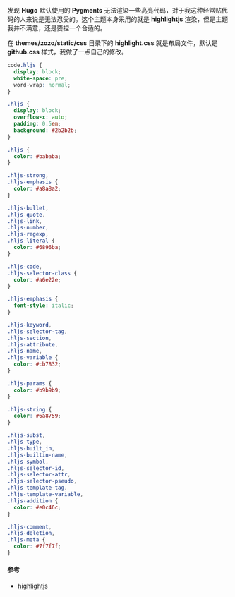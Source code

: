 发现 **Hugo** 默认使用的 **Pygments** 无法渲染一些高亮代码，对于我这种经常贴代码的人来说是无法忍受的。这个主题本身采用的就是 **highlightjs** 渲染，但是主题我并不满意，还是要捏一个合适的。

<!--more-->


在 **themes/zozo/static/css** 目录下的 **highlight.css** 就是布局文件，默认是 **github.css** 样式，我做了一点自己的修改。

```css
code.hljs {
  display: block;
  white-space: pre;
  word-wrap: normal;
}

.hljs {
  display: block;
  overflow-x: auto;
  padding: 0.5em;
  background: #2b2b2b;
}

.hljs {
  color: #bababa;
}

.hljs-strong,
.hljs-emphasis {
  color: #a8a8a2;
}

.hljs-bullet,
.hljs-quote,
.hljs-link,
.hljs-number,
.hljs-regexp,
.hljs-literal {
  color: #6896ba;
}

.hljs-code,
.hljs-selector-class {
  color: #a6e22e;
}

.hljs-emphasis {
  font-style: italic;
}

.hljs-keyword,
.hljs-selector-tag,
.hljs-section,
.hljs-attribute,
.hljs-name,
.hljs-variable {
  color: #cb7832;
}

.hljs-params {
  color: #b9b9b9;
}

.hljs-string {
  color: #6a8759;
}

.hljs-subst,
.hljs-type,
.hljs-built_in,
.hljs-builtin-name,
.hljs-symbol,
.hljs-selector-id,
.hljs-selector-attr,
.hljs-selector-pseudo,
.hljs-template-tag,
.hljs-template-variable,
.hljs-addition {
  color: #e0c46c;
}

.hljs-comment,
.hljs-deletion,
.hljs-meta {
  color: #7f7f7f;
}
```

#### 参考

- [highlightjs](https://github.com/highlightjs/highlight.js)
